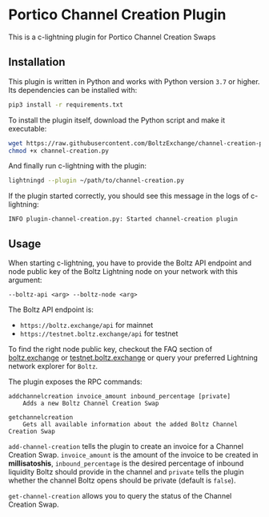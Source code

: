 # Portico Channel Creation Plugin

This is a c-lightning plugin for Portico Channel Creation Swaps

## Installation

This plugin is written in Python and works with Python version `3.7` or higher. Its dependencies can be installed with:

```bash
pip3 install -r requirements.txt
```

To install the plugin itself, download the Python script and make it executable:

```bash
wget https://raw.githubusercontent.com/BoltzExchange/channel-creation-plugin/master/channel-creation.py
chmod +x channel-creation.py
```

And finally run c-lightning with the plugin:

```bash
lightningd --plugin ~/path/to/channel-creation.py
```

If the plugin started correctly, you should see this message in the logs of c-lightning:

```
INFO plugin-channel-creation.py: Started channel-creation plugin
```

## Usage

When starting c-lightning, you have to provide the Boltz API endpoint and node public key of the Boltz Lightning node on your network with this argument:

```
--boltz-api <arg> --boltz-node <arg>
```

The Boltz API endpoint is:
- `https://boltz.exchange/api` for mainnet
- `https://testnet.boltz.exchange/api` for testnet

To find the right node public key, checkout the FAQ section of [boltz.exchange](https://boltz.exchange/faq) or [testnet.boltz.exchange](https://testnet.boltz.exchange/faq) or query your preferred Lightning network explorer for `Boltz`.

The plugin exposes the RPC commands:

```
addchannelcreation invoice_amount inbound_percentage [private]
    Adds a new Boltz Channel Creation Swap

getchannelcreation 
    Gets all available information about the added Boltz Channel Creation Swap
```

`add-channel-creation` tells the plugin to create an invoice for a Channel Creation Swap. `invoice_amount` is the amount of the invoice to be created in **millisatoshis**, `inbound_percentage` is the desired percentage of inbound liquidity Boltz should provide in the channel and `private` tells the plugin whether the channel Boltz opens should be private (default is `false`).

`get-channel-creation` allows you to query the status of the Channel Creation Swap.
